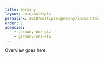```yaml
---
title: Germany
layout: 2018/multiple
permalink: 2018/multiple/germany/index.html
order: 2
agencies:
    - germany-bmz-giz
    - germany-bmz-kfw
---
```


Overview goes here.
